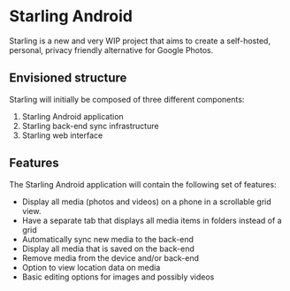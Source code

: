 # Starling Android

Starling is a new and very WIP project that aims to create a self-hosted, personal, privacy friendly alternative for Google Photos.

## Envisioned structure

Starling will initially be composed of three different components:

1. Starling Android application
2. Starling back-end sync infrastructure
3. Starling web interface

## Features

The Starling Android application will contain the following set of features:

- Display all media (photos and videos) on a phone in a scrollable grid view.
- Have a separate tab that displays all media items in folders instead of a grid
- Automatically sync new media to the back-end
- Display all media that is saved on the back-end
- Remove media from the device and/or back-end
- Option to view location data on media
- Basic editing options for images and possibly videos
